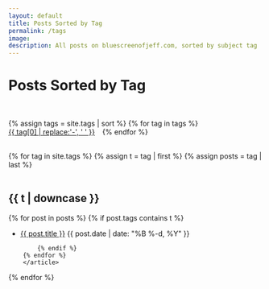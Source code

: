 ```yaml
---
layout: default
title: Posts Sorted by Tag
permalink: /tags
image:
description: All posts on bluescreenofjeff.com, sorted by subject tag
---
```

<style>
.site-tag a {
    display: inline-block;
    margin-right: 11px;
}
</style>
<div class="row">
  <div class="col-lg-8 col-lg-offset-2 col-md-10 col-md-offset-1">
<div class="text-center">
	<h1>Posts Sorted by Tag</h1><br>
		
<div class="container-fluid">		
<div class="row">

{% assign tags = site.tags | sort %}
{% for tag in tags %}
 <span class="site-tag">
    <a href="#{{ tag | first | downcase }}"
        style="font-size: {{ tag | last | size  |  times: 12 | plus: 80  }}%">
            {{ tag[0] | replace:'-', ' ' }}
    </a>
</span>
{% endfor %}

</div>
</div>
<br>
<div style="text-align:left;">
	{% for tag in site.tags %}
	{% assign t = tag | first %}
	{% assign posts = tag | last %}

<article id="{{t | downcase}}" style="margin-top: 0;"><br><h2>{{ t | downcase }}</h2>
		{% for post in posts %}
			{% if post.tags contains t %}
			<ul>
				<li>
					<a href="{{ post.url }}">{{ post.title }}</a>
					<span class="date">{{ post.date | date: "%B %-d, %Y"  }}</span>
				</li>
			</ul>

			{% endif %}
		{% endfor %}
		</article>
{% endfor %}

</div>
</div>
</div>
